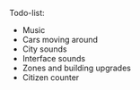 Todo-list:

- Music
- Cars moving around
- City sounds
- Interface sounds
- Zones and building upgrades
- Citizen counter
